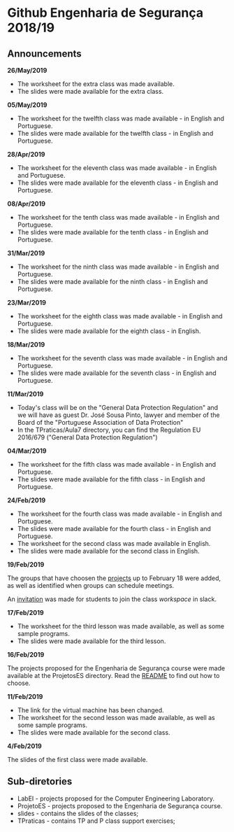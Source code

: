 # Github Engenharia de Segurança 2018/19

## Announcements


**26/May/2019**

- The worksheet for the extra class was made available.
- The slides were made available for the extra class.

**05/May/2019**

- The worksheet for the twelfth class was made available - in English and Portuguese.
- The slides were made available for the twelfth class - in English and Portuguese.

**28/Apr/2019**

- The worksheet for the eleventh class was made available - in English and Portuguese.
- The slides were made available for the eleventh class - in English and Portuguese.

**08/Apr/2019**

- The worksheet for the tenth class was made available - in English and Portuguese.
- The slides were made available for the tenth class - in English and Portuguese.



**31/Mar/2019**

- The worksheet for the ninth class was made available - in English and Portuguese.
- The slides were made available for the ninth class - in English and Portuguese.


**23/Mar/2019**

- The worksheet for the eighth class was made available - in English and Portuguese.
- The slides were made available for the eighth class - in English.




**18/Mar/2019**

- The worksheet for the seventh class was made available - in English and Portuguese.
- The slides were made available for the seventh class - in English and Portuguese.


**11/Mar/2019**

- Today's class will be on the "General Data Protection Regulation" and we will have as guest Dr. José Sousa Pinto, lawyer and member of the Board of the "Portuguese Association of Data Protection"
- In the TPraticas/Aula7 directory, you can find the Regulation EU 2016/679 ("General Data Protection Regulation")


**04/Mar/2019**

- The worksheet for the fifth class was made available - in English and Portuguese.
- The slides were made available for the fifth class - in English and Portuguese.


**24/Feb/2019**

- The worksheet for the fourth class was made available - in English and Portuguese.
- The slides were made available for the fourth class - in English and Portuguese.
- The worksheet for the second class was made available in English.
- The slides were made available for the second class in English.


**19/Feb/2019**



The groups that have choosen the [projects](ProjectsES/README.md) up to February 18 were added, as well as
identified when groups can schedule meetings.

An
[invitation](https://join.slack.com/t/engenhariadeseguranca/shared_invite/enQtNTU1Mzk4MTc2NjE1LTc2NTExY2U5Y2RiNmZkY2I4MGFlOTZkZGMyMTEzZTc0Y2UzM2VhMTczZjU4ZWI5YzY4N2JiNWVhZjVmMTk1MDM)
was made for students to join the class *workspace* in slack.


**17/Feb/2019**

- The worksheet for the third lesson was made available, as well as some sample programs.
- The slides were made available for the third lesson.

**16/Feb/2019**

The projects proposed for the Engenharia de Segurança course were made available at the ProjetosES directory. Read the [README](ProjectsES/README.md) to find out how to choose.


**11/Feb/2019**


- The link for the virtual machine has been changed.
- The worksheet for the second lesson was made available, as well as some sample programs.
- The slides were made available for the second class.

**4/Feb/2019**

 The slides of the first class were made available.

## Sub-diretories

-   LabEI - projects proposed for the Computer Engineering Laboratory.
-   ProjetoES - projects proposed to the Engenharia de Segurança course.
-   slides - contains the slides of the classes;
-   TPraticas - contains TP and P class support exercises;
